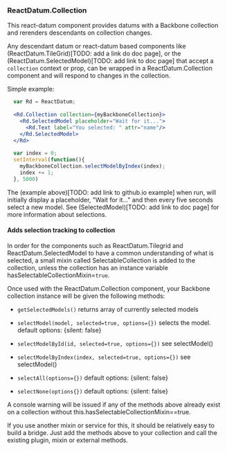 ### ReactDatum.Collection

This react-datum component provides datums with a Backbone collection and rerenders descendants on collection changes.  

Any descendant datum or react-datum based components like (ReactDatum.TileGrid)[TODO: add a link do doc page], or the (ReactDatum.SelectedModel)[TODO: add link to doc page] that accept a `collection` context or prop, can be wrapped in a ReactDatum.Collection component and will respond to changes in the collection.  

Simple example:
```jsx
  var Rd = ReactDatum;
  
  <Rd.Collection collection={myBackboneCollection}>
    <Rd.SelectedModel placeholder="Wait for it...">
      <Rd.Text label="You selected: " attr="name"/>
    </Rd.SelectedModel>
  </Rd>
  
  var index = 0;
  setInterval(function(){
    myBackboneCollection.selectModelByIndex(index);
    index += 1;
  }, 5000)

```
The (example above)[TODO: add link to github.io example] when run, will initially display a placeholder, "Wait for it..." and then every five seconds select a new model. See (SelectedModel)[TODO: add link to doc page] for more information about selections.

#### Adds selection tracking to collection

In order for the components such as ReactDatum.Tilegrid and ReactDatum.SelectedModel to have a common understanding of what is selected,  a small mixin called SelectableCollection is added to the collection, unless the collection has an instance variable hasSelectableCollectionMixin=`true`. 

Once used with the ReactDatum.Collection component, your Backbone collection instance will be given the following methods:

- `getSelectedModels()`  returns array of currently selected models

- `selectModel(model, selected=true, options={})`  selects the model. default options: {silent: false}

- `selectModelById(id, selected=true, options={})`  see selectModel()

- `selectModelByIndex(index, selected=true, options={})`  see selectModel()

- `selectAll(options={})` default options: {silent: false}

- `selectNone(options{})` default options: {silent: false}

A console warning will be issued if any of the methods above already exist on a collection without this.hasSelectableCollectionMixin==true.   

If you use another mixin or service for this, it should be relatively easy to build a bridge. Just add the methods above to your collection and call the existing plugin, mixin or external methods.


